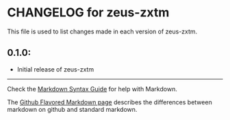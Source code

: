 # CHANGELOG for zeus-zxtm

This file is used to list changes made in each version of zeus-zxtm.

## 0.1.0:

* Initial release of zeus-zxtm

- - - 
Check the [Markdown Syntax Guide](http://daringfireball.net/projects/markdown/syntax) for help with Markdown.

The [Github Flavored Markdown page](http://github.github.com/github-flavored-markdown/) describes the differences between markdown on github and standard markdown.
